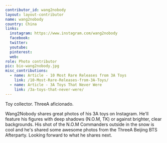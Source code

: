 ```yaml
---
contributor_id: wang2nobody
layout: layout-contributor
name: wang2nobody
country: China
links:
  instagram: https://www.instagram.com/wang2nobody
  facebook:
  twitter:
  youtube:
  pinterest:
  web:
role: Photo contributor
pic: bio-wang2nobody.jpg
misc_contributions:
  - name: Article - 10 Most Rare Releases from 3A Toys
    link: /10-Most-Rare-Releases-from-3A-Toys/
  - name: Article - 3A Toys That Never Were
    link: /3a-toys-that-never-were/
---
```

Toy collector. ThreeA aficionado.

Wang2Nobody shares great photos of his 3A toys on Instagram. He'll feature his figures with deep shadows (N.O.M, TK) or against brighter, clear backgrounds. His shot of the N.O.M Commanders outside in the snow is cool and he's shared some awesome photos from the ThreeA Beijing BTS Afterparty. Looking forward to what he shares next.